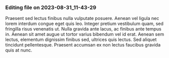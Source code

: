 

### Editing file on 2023-08-31_11-43-29

Praesent sed lectus finibus nulla vulputate posuere. Aenean vel ligula nec lorem interdum congue eget quis leo. Integer pretium vestibulum quam, sed fringilla risus venenatis ut. Nulla gravida ante lacus, ac finibus ante tempus in. Aenean sit amet augue ut tortor varius bibendum vel id erat. Aenean sem lectus, elementum dignissim finibus sed, ultrices quis lectus. Sed aliquet tincidunt pellentesque. Praesent accumsan ex non lectus faucibus gravida quis at nunc.


